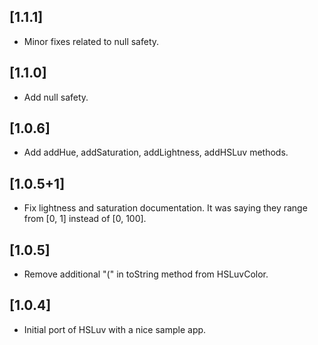 ## [1.1.1]
* Minor fixes related to null safety.

## [1.1.0]
* Add null safety.

## [1.0.6]
* Add addHue, addSaturation, addLightness, addHSLuv methods.

## [1.0.5+1]
* Fix lightness and saturation documentation. It was saying they range from [0, 1] instead of [0, 100].

## [1.0.5]
* Remove additional "(" in toString method from HSLuvColor.

## [1.0.4] 
* Initial port of HSLuv with a nice sample app.
